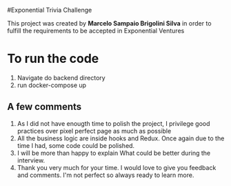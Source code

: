 #Exponential Trivia Challenge

This project was created by **Marcelo Sampaio Brigolini Silva** in order to fulfill the requirements to be accepted in Exponential Ventures 

# To run the code
1. Navigate do backend directory
2. run docker-compose up 

## A few comments

1. As I did not have enougth time to polish the project, I privilege good practices over pixel perfect page as much as possible 
2. All the business logic are inside hooks and Redux. Once again due to the time I had, some code could be polished.     
3. I will be more than happy to explain What could be better during the interview.
4. Thank you very much for your time. I would love to give you feedback and comments. I'm not perfect so always ready to learn more.


